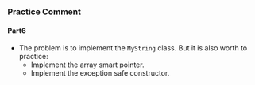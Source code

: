 ### Practice Comment

#### Part6
+ The problem is to implement the `MyString` class. But it is also worth to practice:  
  + Implement the array smart pointer.  
  + Implement the exception safe constructor.  

